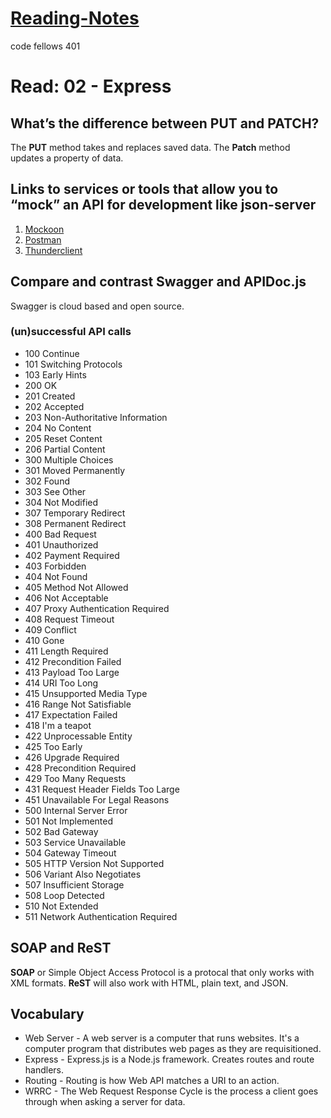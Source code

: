 # [Reading-Notes](https://alsosteve.github.io/reading-notes/)
code fellows 401

# Read: 02 - Express

## What’s the difference between PUT and PATCH?

The **__PUT__** method takes and replaces saved data.
The **__Patch__** method updates a property of data.

## Links to services or tools that allow you to “mock” an API for development like json-server

1. [Mockoon](https://mockoon.com/)
2. [Postman](https://learning.postman.com/docs/designing-and-developing-your-api/mocking-data/setting-up-mock/)
3. [Thunderclient](https://www.thunderclient.com/)

## Compare and contrast Swagger and APIDoc.js
Swagger is cloud based and open source.

### (un)successful API calls
- 100 Continue
- 101 Switching Protocols
- 103 Early Hints
- 200 OK
- 201 Created
- 202 Accepted
- 203 Non-Authoritative Information
- 204 No Content
- 205 Reset Content
- 206 Partial Content
- 300 Multiple Choices
- 301 Moved Permanently
- 302 Found
- 303 See Other
- 304 Not Modified
- 307 Temporary Redirect
- 308 Permanent Redirect
- 400 Bad Request
- 401 Unauthorized
- 402 Payment Required
- 403 Forbidden
- 404 Not Found
- 405 Method Not Allowed
- 406 Not Acceptable
- 407 Proxy Authentication Required
- 408 Request Timeout
- 409 Conflict
- 410 Gone
- 411 Length Required
- 412 Precondition Failed
- 413 Payload Too Large
- 414 URI Too Long
- 415 Unsupported Media Type
- 416 Range Not Satisfiable
- 417 Expectation Failed
- 418 I'm a teapot
- 422 Unprocessable Entity
- 425 Too Early
- 426 Upgrade Required
- 428 Precondition Required
- 429 Too Many Requests
- 431 Request Header Fields Too Large
- 451 Unavailable For Legal Reasons
- 500 Internal Server Error
- 501 Not Implemented
- 502 Bad Gateway
- 503 Service Unavailable
- 504 Gateway Timeout
- 505 HTTP Version Not Supported
- 506 Variant Also Negotiates
- 507 Insufficient Storage
- 508 Loop Detected
- 510 Not Extended
- 511 Network Authentication Required

## SOAP and ReST

**__SOAP__** or Simple Object Access Protocol is a protocal that only works with XML formats.
**__ReST__**  will also work with HTML, plain text, and JSON.

## Vocabulary

* Web Server - A web server is a computer that runs websites. It's a computer program that distributes web pages as they are requisitioned.
* Express - Express.js is a Node.js framework. Creates routes and route handlers.
* Routing - 
Routing is how Web API matches a URI to an action.
* WRRC - The Web Request Response Cycle is the process a client goes through when asking a server for data.